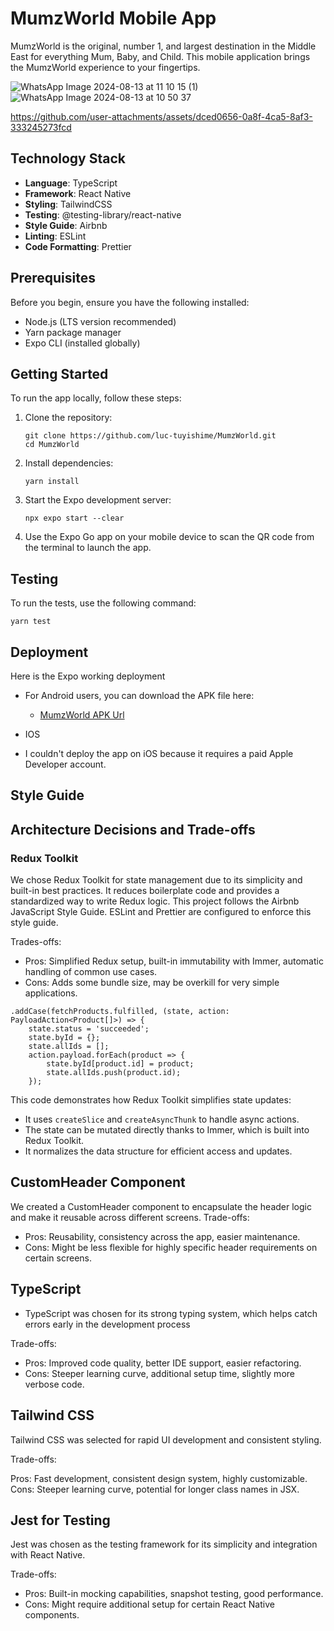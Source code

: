 # MumzWorld Mobile App

MumzWorld is the original, number 1, and largest destination in the Middle East for everything Mum, Baby, and Child. This mobile application brings the MumzWorld experience to your fingertips.

![WhatsApp Image 2024-08-13 at 11 10 15 (1)](https://github.com/user-attachments/assets/999b479f-2aba-486e-8533-8e7e568e525e)
![WhatsApp Image 2024-08-13 at 10 50 37](https://github.com/user-attachments/assets/97ca2e7d-a689-49f1-9167-b6b634b19fee)


https://github.com/user-attachments/assets/dced0656-0a8f-4ca5-8af3-333245273fcd


## Technology Stack

- **Language**: TypeScript
- **Framework**: React Native
- **Styling**: TailwindCSS
- **Testing**: @testing-library/react-native
- **Style Guide**: Airbnb
- **Linting**: ESLint
- **Code Formatting**: Prettier

## Prerequisites

Before you begin, ensure you have the following installed:
- Node.js (LTS version recommended)
- Yarn package manager
- Expo CLI (installed globally)

## Getting Started

To run the app locally, follow these steps:

1. Clone the repository:
   ```
   git clone https://github.com/luc-tuyishime/MumzWorld.git
   cd MumzWorld
   ```

2. Install dependencies:
   ```
   yarn install
   ```

3. Start the Expo development server:
   ```
   npx expo start --clear
   ```

4. Use the Expo Go app on your mobile device to scan the QR code from the terminal to launch the app.

## Testing

To run the tests, use the following command:

```
yarn test
```

## Deployment

Here is the Expo working deployment

* For Android users, you can download the APK file here:

    - [MumzWorld APK Url](https://drive.google.com/drive/folders/1FCDK42sPnru-Es2fQyFjIVuydoDRrgHB?usp=sharing)

* IOS
- I couldn't deploy the app on iOS because it requires a paid Apple Developer account.



## Style Guide

## Architecture Decisions and Trade-offs

### Redux Toolkit

We chose Redux Toolkit for state management due to its simplicity and built-in best practices. It reduces boilerplate code and provides a standardized way to write Redux logic.
This project follows the Airbnb JavaScript Style Guide. ESLint and Prettier are configured to enforce this style guide.

Trades-offs:

- Pros: Simplified Redux setup, built-in immutability with Immer, automatic handling of common use cases.
- Cons: Adds some bundle size, may be overkill for very simple applications.

```
.addCase(fetchProducts.fulfilled, (state, action: PayloadAction<Product[]>) => {
    state.status = 'succeeded';
    state.byId = {};
    state.allIds = [];
    action.payload.forEach(product => {
        state.byId[product.id] = product;
        state.allIds.push(product.id);
    });
```

This code demonstrates how Redux Toolkit simplifies state updates:

- It uses `createSlice` and `createAsyncThunk` to handle async actions.
- The state can be mutated directly thanks to Immer, which is built into Redux Toolkit.
- It normalizes the data structure for efficient access and updates.

## CustomHeader Component

We created a CustomHeader component to encapsulate the header logic and make it reusable across different screens.
Trade-offs:

- Pros: Reusability, consistency across the app, easier maintenance.
- Cons: Might be less flexible for highly specific header requirements on certain screens.

## TypeScript

- TypeScript was chosen for its strong typing system, which helps catch errors early in the development process

Trade-offs:

- Pros: Improved code quality, better IDE support, easier refactoring.
- Cons: Steeper learning curve, additional setup time, slightly more verbose code.

## Tailwind CSS

Tailwind CSS was selected for rapid UI development and consistent styling.

Trade-offs:

Pros: Fast development, consistent design system, highly customizable.
Cons: Steeper learning curve, potential for longer class names in JSX.

## Jest for Testing

Jest was chosen as the testing framework for its simplicity and integration with React Native.

Trade-offs:

- Pros: Built-in mocking capabilities, snapshot testing, good performance.
- Cons: Might require additional setup for certain React Native components.






